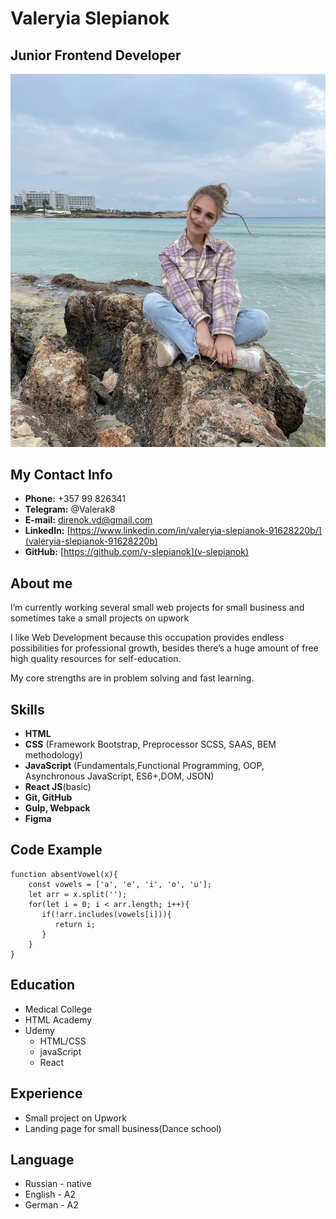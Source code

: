 # Valeryia Slepianok

## Junior Frontend Developer

![me](/img/photo.jpeg "my photo")
##  My Contact Info
- **Phone:** +357 99 826341 
- **Telegram:** @Valerak8
- **E-mail:** direnok.vd@gmail.com
- **LinkedIn:** [https://www.linkedin.com/in/valeryia-slepianok-91628220b/](valeryia-slepianok-91628220b)
- **GitHub:** [https://github.com/v-slepianok](v-slepianok)

## About me
I’m currently working several small web projects for small business and sometimes take a small projects on upwork

I like Web Development because this occupation provides endless possibilities for professional growth,
besides there’s a huge amount of free high quality resources for self-education.

My core strengths are in problem solving and fast learning.

## Skills
* **HTML**
* **CSS** (Framework Bootstrap, Preprocessor SCSS, SAAS, BEM methodology)
* **JavaScript** (Fundamentals,Functional Programming, OOP, Asynchronous JavaScript, ES6+,DOM, JSON)
* **React JS**(basic)
* **Git, GitHub**
* **Gulp, Webpack**
* **Figma** 

## Code Example
```
function absentVowel(x){
    const vowels = ['a', 'e', 'i', 'o', 'u'];
    let arr = x.split('');
    for(let i = 0; i < arr.length; i++){
       if(!arr.includes(vowels[i])){
          return i;
       }
    }
}
```

## Education
* Medical College
* HTML Academy
* Udemy
    * HTML/CSS
    * javaScript
    * React 

## Experience
* Small project on Upwork
* Landing page for small business(Dance school)

## Language 
* Russian - native
* English - A2
* German - A2
